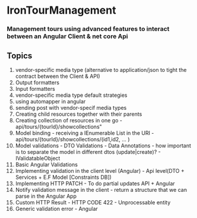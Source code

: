# IronTourManagement
### Management tours using advanced features to interact between an Angular Client &amp; net core Api

## Topics
1. vendor-specific media type (alternative to application/json to tight the contract between the Client & API)
2. Output formatters
3. Input formatters
4. vendor-specific media type default strategies
5. using automapper in angular
6. sending post with vendor-specif media types
7. Creating child resources together with their parents
8. Creating collection of resources in one go - api/tours/{tourId}/showcollections"
9. Model binding - receiving a IEnumerable List in the URI - api/tours/{tourId}/showcollections/(id1,id2, … )
10. Model validations - DTO Validations - Data Annotations - how important  is to separate the model in different dtos (update|create)? - IValidatableObject
11. Basic Angular Validations
12. Implementing validation in the client level (Angular) - Api level(DTO + Services + E.F Model [Constraints DB])
13. Implementing HTTP PATCH - To do partial updates API + Angular
14. Notify validation message in the client - return a structure that we can parse in the Angular App
15. Custom HTTP Result - HTTP CODE 422 -  Unprocessable entity
16. Generic validation error - Angular